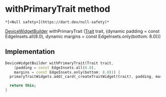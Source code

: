 


# withPrimaryTrait method




    *[<Null safety>](https://dart.dev/null-safety)*




[DeviceWidgetBuilder](../../traits_device_widget_builder/DeviceWidgetBuilder-class.md) withPrimaryTrait
([Trait](https://yonomi.co/yonomi-sdk/Trait-class.html) trait, {dynamic padding = const EdgeInsets.all(8.0), dynamic margins = const EdgeInsets.only(bottom: 8.0)})








## Implementation

```dart
DeviceWidgetBuilder withPrimaryTrait(Trait trait,
    {padding = const EdgeInsets.all(8.0),
    margins = const EdgeInsets.only(bottom: 8.0)}) {
  primaryTraitWidgets.add(_card(_createTraitWidget(trait), padding, margins));

  return this;
}
```







